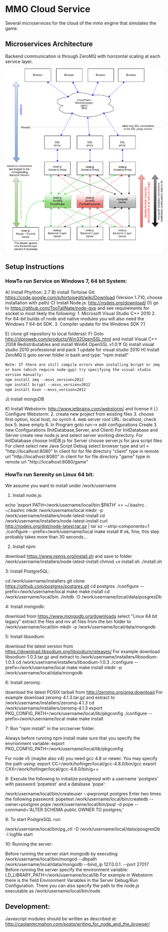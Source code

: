 # MMO Cloud Service

Several microservices for the cloud of the mmo engine that simulates the game.

## Microservices Architecture

Backend communication is through ZeroMQ with horizontal scaling at each service layer.

![microservices](/images/microservices.png)


## Setup Instructions

### HowTo run Service on Windows 7, 64 bit System:

A) Install Phython: 2.7
B) install Tortoise Git: https://code.google.com/p/tortoisegit/wiki/Download (Version 1.7.10, choose installation with path)
C) Install Node.js: http://nodejs.org/download/
D) go to https://github.com/TooTallNate/node-gyp and see requirements for socket.io most likely the following: 
	1. Microsoft Visual Studio C++ 2010 
	2. For 64-bit builds of node and native modules you will also need the Windows 7 64-bit SDK. 
	3. Compiler update for the Windows SDK 7.1
    
   
E) clone git repository to local folderssl:
F) Goto  http://slproweb.com/products/Win32OpenSSL.html  and install Visual C++ 2008 Redistributables and  install Win64 OpenSSL v1.0.1f
G) install  visual studio 2010 professional and pack 1 update for visual studio 2010 
H) Install ZeroMQ
I) goto server folder in bash and type: "npm install" 

    Note: If there are still compile errors when installing bcrypt or zmq or bson (which require node-gyp) try specifying the visual studio version manually: 
    npm install zmq --msvs_version=2012
    npm install bcrypt --msvs_version=2012
    npm install bson --msvs_version=2012
 
J) install mongoDB

K) Install Webstorm: http://www.jetbrains.com/webstorm/ and license it
L) Configure Webstorm:
	2. create new project from existing files
	3. choose first option, local host, no synch
	4. web server root URL: localhost, check box
	5. leave empty
	6. In Program goto run--> edit configurations
		Create 3 new Configurations (InitDatabase,Server, and Client)
		For InitDatabase and Server create new node.js and select server working directory.
		For InitDatabase choose InitDB.js for Server choose server.js for java script files
		For client select new Java Script Debug select browser type and url = "http://localhost:8080"
		In client for for file directory "client" type in remote url "http://localhost:8080"
		In client for for file directory "game" type in remote url "http://localhost:8080/game"
	
	


### HowTo run Serenity on Linux 64 bit:

We assume you want to install under /work/username

1. Install node.js:

echo 'export PATH=/work/username/local/bin:$PATH' >> ~/.bashrc
. ~/.bashrc
mkdir /work/username/local
mkdir -p /work/username/installers/node-latest-install
cd /work/username/installers/node-latest-install
curl http://nodejs.org/dist/node-latest.tar.gz | tar xz --strip-components=1
./configure --prefix=/work/username/local
make install # ok, fine, this step probably takes more than 30 seconds...

2. Install npm:

download https://www.npmjs.org/install.sh and save to folder /work/username/installers/node-latest-install
chmod +x install.sh
./install.sh

3: Install PostgreSQL:

cd /work/username/installers
git clone https://github.com/postgres/postgres.git
cd postgres
./configure --prefix=/work/username/local
make
make install
cd /work/username/local/bin
./initdb -D /work/username/local/data/posgresDb


4: Install mongodb:

download from https://www.mongodb.org/downloads
select "Linux 64 bit legacy"
extract the files and mv all files from the bin folder to /work/username/local/bin
mkdir -p /work/username/local/data/mongodb


5: Install libsodium:

download the latest version from https://download.libsodium.org/libsodium/releases/
For example download libsodium-1.0.3.tar.gz
and extract to /work/username/installers/libsodium-1.0.3
cd /work/username/installers/libsodium-1.0.3
./configure --prefix=/work/username/local
make
make install
mkdir -p /work/username/local/data/mongodb

6: Install zeromq:

download the latest POSIX tarball from http://zeromq.org/area:download
For example download zeromq-4.1.3.tar.gz
and extract to /work/username/installers/zeromq-4.1.3
cd /work/username/installers/zeromq-4.1.3
export PKG_CONFIG_PATH=/work/username/local/lib/pkgconfig
./configure --prefix=/work/username/local
make
make install

7: Run "npm install" in the src/server folder.

Always before running npm install make sure that you specify the envrionment variable:
export PKG_CONFIG_PATH=/work/username/local/lib/pkgconfig

For node v5 (maybe also v4) you need gcc 4.8 or newer. You may specify the path using:
export CC=/work/hofinger/local/gcc-4.8.0/bin/gcc
export CXX=/work/hofinger/local/gcc-4.8.0/bin/g++


8: Execute the following to initialize postgresql with a username 'postgres' with password 'popetest' and a database 'pope':

/work/username/local/bin/createuser --pwprompt postgres
Enter two times the following password: popetest
/work/username/local/bin/createdb --owner=postgres pope
/work/username/local/bin/psql -d pope --command='ALTER SCHEMA public OWNER TO postgres;'

9: To start PostgreSQL run:

/work/username/local/bin/pg_ctl -D /work/username/local/data/posgresDb -l logfile start

10: Running the server:

Before running the server start mongodb by executing: /work/username/local/bin/mongod --dbpath /work/username/local/data/mongodb --bind_ip 127.0.0.1. --port 27017
Before running the server specify the environment variable: LD_LIBRARY_PATH=/work/username/local/lib
For example in Webstorm there is the field Environment Variables in the Server Debug/Run Configuration. There you can also specify the path to the node.js executable as /work/username/local/bin/node


## Development:

Javascript modules should be written as described at:
http://caolanmcmahon.com/posts/writing_for_node_and_the_browser/
